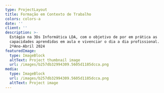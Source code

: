 ```yaml
---
type: ProjectLayout
title: Formação em Contexto de Trabalho
colors: colors-a
date: ''
client: ''
description: >-
  Estágio na 3Ds Informática LDA, com o objetivo de por em prática as
  capacidades aprendidas em aula e vivenciar o dia a dia profissional.
  2ºAno-Abril 2024
featuredImage:
  type: ImageBlock
  altText: Project thumbnail image
  url: /images/b257db32994309.5605d1185dcca.png
media:
  type: ImageBlock
  url: /images/b257db32994309.5605d1185dcca.png
  altText: Project image
---
```


